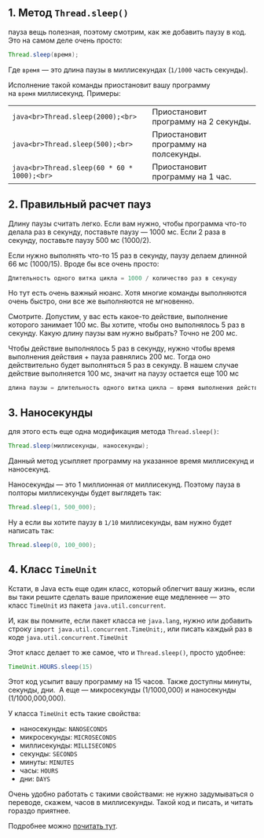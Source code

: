 ## 1. Метод `Thread.sleep()`
 пауза вещь полезная, поэтому смотрим, как же добавить паузу в код. Это на самом деле очень просто:

```java
Thread.sleep(время);
```

Где `время` — это длина паузы в миллисекундах (`1/1000` часть секунды).

Исполнение такой команды приостановит вашу программу на `время` миллисекунд. Примеры:

|   |   |
|---|---|
|```java<br>Thread.sleep(2000);<br>```|Приостановит программу на 2 секунды.|
|```java<br>Thread.sleep(500);<br>```|Приостановит программу на полсекунды.|
|```java<br>Thread.sleep(60 * 60 * 1000);<br>```|Приостановит программу на 1 час.|

## 2. Правильный расчет пауз
Длину паузы считать легко. Если вам нужно, чтобы программа что-то делала раз в секунду, поставьте паузу — 1000 мс. Если 2 раза в секунду, поставьте паузу 500 мс (1000/2).

Если нужно выполнять что-то 15 раз в секунду, паузу делаем длинной 66 мс (1000/15). Вроде бы все очень просто:

```java
Длительность одного витка цикла = 1000 / количество раз в секунду
```

Но тут есть очень важный нюанс. Хотя многие команды выполняются очень быстро, они все же выполняются не мгновенно.

Смотрите. Допустим, у вас есть какое-то действие, выполнение которого занимает 100 мс. Вы хотите, чтобы оно выполнялось 5 раз в секунду. Какую длину паузы вам нужно выбрать? Точно не 200 мс.

Чтобы действие выполнялось 5 раз в секунду, нужно чтобы время выполнения действия + пауза равнялись 200 мс. Тогда оно действительно будет выполняться 5 раз в секунду. В нашем случае действие выполняется 100 мс, значит на паузу остается еще 100 мс

```java
длина паузы = длительность одного витка цикла — время выполнения действия
```

## 3. Наносекунды
для этого есть еще одна модификация метода `Thread.sleep()`:

```java
Thread.sleep(миллисекунды, наносекунды);
```

Данный метод усыпляет программу на указанное время миллисекунд и наносекунд.

Наносекунды — это 1 миллионная от миллисекунд. Поэтому пауза в полторы миллисекунды будет выглядеть так:

```java
Thread.sleep(1, 500_000);
```

Ну а если вы хотите паузу в `1/10` миллисекунды, вам нужно будет написать так:

```java
Thread.sleep(0, 100_000);
```

## 4. Класс `TimeUnit`

Кстати, в Java есть еще один класс, который облегчит вашу жизнь, если вы таки решите сделать ваше приложение еще медленнее — это класс `TimeUnit` из пакета `java.util.concurrent`.

И, как вы помните, если пакет класса не `java.lang`, нужно или добавить строку `import java.util.concurrent.TimeUnit;`, или писать каждый раз в коде `java.util.concurrent.TimeUnit`

Этот класс делает то же самое, что и `Thread.sleep()`, просто удобнее:

```java
TimeUnit.HOURS.sleep(15)
```

Этот код усыпит вашу программу на 15 часов. Также доступны минуты, секунды, дни.  А еще — микросекунды (1/1000,000) и наносекунды (1/1000,000,000).

У класса `TimeUnit` есть такие свойства:

- наносекунды: `NANOSECONDS`
- микросекунды: `MICROSECONDS`
- миллисекунды: `MILLISECONDS`
- секунды: `SECONDS`
- минуты: `MINUTES`
- часы: `HOURS`
- дни: `DAYS`

Очень удобно работать с такими свойствами: не нужно задумываться о переводе, скажем, часов в миллисекунды. Такой код и писать, и читать гораздо приятнее.

Подробнее можно [почитать тут](https://www.javaworld.com/article/2074114/the-highly-useful-java-timeunit-enum.html).

